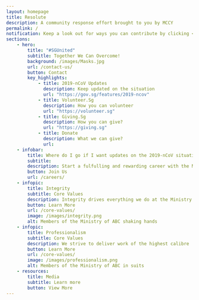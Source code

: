 ```yaml
---
layout: homepage
title: Resolute
description: A community response effort brought to you by MCCY
permalink: /
notification: Keep a look out for ways you can contribute by clicking <a href="/register/">here!</a>
sections:
    - hero:
        title: "#SGUnited"
        subtitle: Together We Can Overcome!
        background: /images/Masks.jpg
        url: /contact-us/
        button: Contact
        key_highlights:
            - title: 2019-nCoV Updates
              description: Keep updated on the situation
              url: "https://gov.sg/features/2019-ncov"
            - title: Volunteer.Sg
              description: How you can volunteer
              url: "https://volunteer.sg"
            - title: Giving.Sg
              description: How you can give?
              url: "https://giving.sg"
            - title: Donate
              description: What we can give?
              url: 
    - infobar:
        title: Where do I go if I want updates on the 2019-nCoV situation?
        subtitle: 
        description: Start a fulfulling and rewarding career with the Ministry of ABC!
        button: Join Us
        url: /careers/
    - infopic:
        title: Integrity
        subtitle: Core Values
        description: Integrity drives everything we do at the Ministry of ABC
        button: Learn More
        url: /core-values/
        image: /images/integrity.png
        alt: Members of the Ministry of ABC shaking hands
    - infopic:
        title: Professionalism
        subtitle: Core Values
        description: We strive to deliver work of the highest calibre
        button: Learn More
        url: /core-values/
        image: /images/professionalism.png
        alt: Members of the Ministry of ABC in suits
    - resources:
        title: Media
        subtitle: Learn more
        button: View More
---
```

